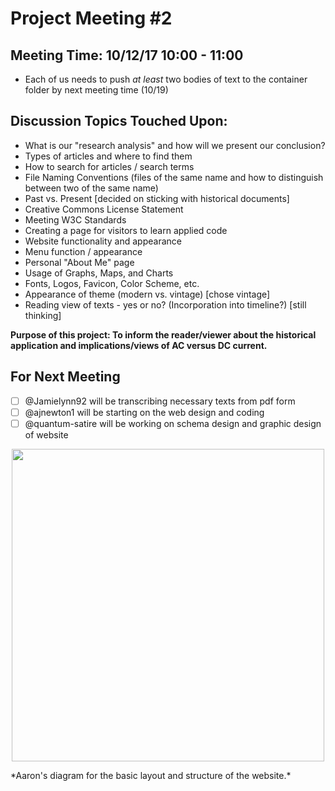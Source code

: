 # Project Meeting #2
## Meeting Time: 10/12/17 10:00 - 11:00
- Each of us needs to push *at least* two bodies of text to the container folder by next meeting time (10/19)

## Discussion Topics Touched Upon:
- What is our "research analysis" and how will we present our conclusion?
- Types of articles and where to find them
- How to search for articles / search terms
- File Naming Conventions (files of the same name and how to distinguish between two of the same name)
- Past vs. Present [decided on sticking with historical documents]
- Creative Commons License Statement
- Meeting W3C Standards
- Creating a page for visitors to learn applied code
- Website functionality and appearance
- Menu function / appearance
- Personal "About Me" page
- Usage of Graphs, Maps, and Charts
- Fonts, Logos, Favicon, Color Scheme, etc.
- Appearance of theme (modern vs. vintage) [chose vintage]
- Reading view of texts - yes or no? (Incorporation into timeline?) [still thinking]

**Purpose of this project: To inform the reader/viewer about the historical application and implications/views of AC versus DC current.**

## For Next Meeting
- [ ] @Jamielynn92 will be transcribing necessary texts from pdf form
- [ ] @ajnewton1 will be starting on the web design and coding
- [ ] @quantum-satire will be working on schema design and graphic design of website

<p align="center">
<img src="https://github.com/quantum-satire/warofcurrents/blob/master/meetingNotes/board.jpg" height="500" width="500">
</p>
*Aaron's diagram for the basic layout and structure of the website.*

